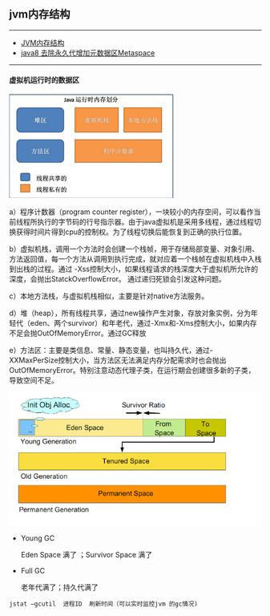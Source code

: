 ## jvm内存结构

---

* [JVM内存结构](https://mp.weixin.qq.com/s/li3ISdodGu2EK_Fo_4NJPA)
* [java8 去除永久代增加元数据区Metaspace](https://www.cnblogs.com/paddix/p/5309550.html)

---

#### 虚拟机运行时的数据区

![image](img/1.jpg)

a）程序计数器（program counter register），一块较小的内存空间，可以看作当前线程所执行的字节码的行号指示器。由于java虚拟机是采用多线程，通过线程切换获得时间片得到cpu的控制权。为了线程切换后能恢复到正确的执行位置。

b）虚拟机栈，调用一个方法时会创建一个栈帧，用于存储局部变量、对象引用、方法返回值，每一个方法从调用到执行完成，就对应着一个栈帧在虚拟机栈中入栈到出栈的过程。通过 -Xss控制大小，如果线程请求的栈深度大于虚拟机所允许的深度，会抛出StatckOverflowError。
通过递归死锁会引发这种问题。

c）本地方法栈，与虚拟机栈相似，主要是针对native方法服务。

d）堆（heap），所有线程共享，通过new操作产生对象，存放对象实例，分为年轻代（eden、两个survivor）和年老代，通过-Xmx和-Xms控制大小，如果内存不足会抛OutOfMemoryError。通过GC释放

e）方法区：主要是类信息、常量、静态变量，也叫持久代，通过-XXMaxPerSize控制大小，当方法区无法满足内存分配需求时也会抛出OutOfMemoryError。特别注意动态代理子类，在运行期会创建很多新的子类，导致空间不足。

![image](img/2.jpg)


* Young GC 

	Eden Space 满了 ；Survivor Space 满了

* Full GC

	老年代满了；持久代满了
	
```
jstat –gcutil  进程ID  刷新时间（可以实时监控jvm 的gc情况)
```